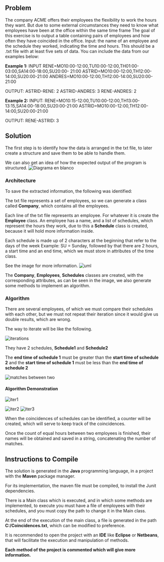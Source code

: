 ## Problem
The company ACME offers their employees the flexibility to work the hours they want. But due to some external circumstances they need to know what employees have been at the office within the same time frame
The goal of this exercise is to output a table containing pairs of employees and how often they have coincided in the office.
Input: the name of an employee and the schedule they worked, indicating the time and hours. This should be a .txt file with at least five sets of data. You can include the data from our examples below:

**Example 1:**
INPUT
RENE=MO10:00-12:00,TU10:00-12:00,TH01:00-03:00,SA14:00-18:00,SU20:00- 21:00
ASTRID=MO10:00-12:00,TH12:00-14:00,SU20:00-21:00
ANDRES=MO10:00-12:00,TH12:00-14:00,SU20:00-21:00

OUTPUT:
ASTRID-RENE: 2
ASTRID-ANDRES: 3
RENE-ANDRES: 2

**Example 2:**
INPUT:
RENE=MO10:15-12:00,TU10:00-12:00,TH13:00-13:15,SA14:00-18:00,SU20:00-21:00
ASTRID=MO10:00-12:00,TH12:00-14:00,SU20:00-21:00

OUTPUT:
RENE-ASTRID: 3

## Solution
The first step is to identify how the data is arranged in the txt file, to later create a structure and save them to be able to handle them.

We can also get an idea of how the expected output of the program is structured.
![Diagrama en blanco](https://user-images.githubusercontent.com/52268702/153798193-ccb95092-9331-4565-bfdc-9b0604be8da0.svg)

### Architecture

To save the extracted information, the following was identified:

The txt file represents a set of employees, so we can generate a class called **Company**, which contains all the employees.

Each line of the txt file represents an employee. For whatever it is create the **Employee** class.
An employee has a name, and a list of schedules, which represent the hours they work, due to this a **Schedule** class is created, because it will hold more information inside.

Each schedule is made up of 2 characters at the beginning that refer to the days of the week Example: SU = Sunday, followed by that there are 2 hours, a start time and an end time, which we must store in attributes of the time class.

See the image for more information.
![uml](https://user-images.githubusercontent.com/52268702/153800215-cb4f5fb5-a65e-42e8-a380-648d1eed9a37.svg)

The **Company**, **Employees**, **Schedules** classes are created, with the corresponding attributes, as can be seen in the image, we also generate some methods to implement an algorithm.

### Algorithm
There are several employees, of which we must compare their schedules with each other, but we must not repeat their iteration since it would give us double results, which are wrong.

The way to iterate will be like the following.

![iterations](https://user-images.githubusercontent.com/52268702/153801189-845937ef-7ee8-4637-8b13-129b8fe39b7c.svg)

They have 2 schedules, **Schedule1** and **Schedule2**


The **end time of schedule 1** must be greater than the **start time of schedule 2** and the **start time of schedule 1** must be less than the **end time of schedule 2**

![matches between two](https://user-images.githubusercontent.com/52268702/153802314-c0198dab-e668-4c76-aaf4-8077c01a0ca8.svg)

#### Algorithm Demonstration

![iter1](https://user-images.githubusercontent.com/52268702/153802460-5cedea17-f99f-41a5-a6c8-0f06ed4454d1.svg)

![iter2](https://user-images.githubusercontent.com/52268702/153802441-4cc3695c-d83b-4f29-abee-d9abee1f54c4.svg)
![iter3](https://user-images.githubusercontent.com/52268702/153802479-5db8efff-c73e-45ef-b447-878a5cd9b357.svg)

When the coincidences of schedules can be identified, a counter will be created, which will serve to keep track of the coincidences.

Once the count of equal hours between two employees is finished, their names will be obtained and saved in a string, concatenating the number of matches.

## Instructions to Compile

The solution is generated in the **Java** programming language, in a project with the **Maven** package manager.

For its implementation, the maven file must be compiled, to install the Junit dependencies.

There is a Main class which is executed, and in which some methods are implemented, to execute you must have a file of employees with their schedules, and you must copy the path to change it in the Main class.

At the end of the execution of the main class, a file is generated in the path **C:/Coincidences.txt**, which can be modified to preference.

It is recommended to open the project with an **IDE** like **Eclipse** or **Netbeans**, that will facilitate the execution and manipulation of methods.

**Each method of the project is commented which will give more information.**

